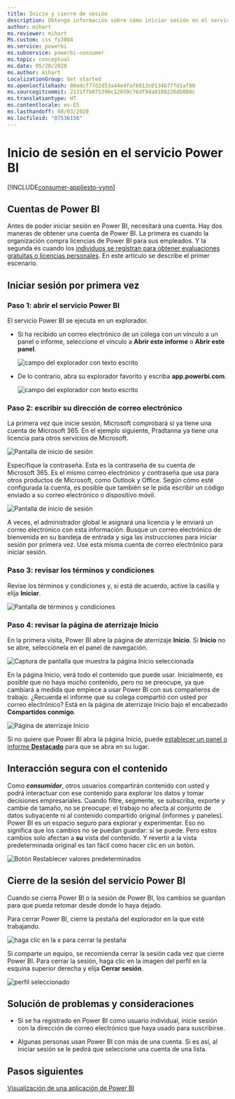 ```yaml
---
title: Inicio y cierre de sesión
description: Obtenga información sobre cómo iniciar sesión en el servicio Power BI en la web y cómo cerrarla.
author: mihart
ms.reviewer: mihart
Ms.custom: css_fy20Q4
ms.service: powerbi
ms.subservice: powerbi-consumer
ms.topic: conceptual
ms.date: 05/20/2020
ms.author: mihart
LocalizationGroup: Get started
ms.openlocfilehash: 00adcf77d2d53a44e4faf6013c0134b7ffd1af80
ms.sourcegitcommit: 2131f7b075390c12659c76df94a8108226db084c
ms.translationtype: HT
ms.contentlocale: es-ES
ms.lasthandoff: 08/03/2020
ms.locfileid: "87536156"
---
```

# <a name="sign-in-to-power-bi-service"></a>Inicio de sesión en el servicio Power BI

[!INCLUDE[consumer-appliesto-yynn](../includes/consumer-appliesto-yynn.md)]

## <a name="power-bi-accounts"></a>Cuentas de Power BI
Antes de poder iniciar sesión en Power BI, necesitará una cuenta. Hay dos maneras de obtener una cuenta de Power BI. La primera es cuando la organización compra licencias de Power BI para sus empleados. Y la segunda es cuando los [individuos se registran para obtener evaluaciones gratuitas o licencias personales](../fundamentals/service-self-service-signup-for-power-bi.md). En este artículo se describe el primer escenario.

## <a name="sign-in-for-the-first-time"></a>Iniciar sesión por primera vez

### <a name="step-1-open-the-power-bi-service"></a>Paso 1: abrir el servicio Power BI
El servicio Power BI se ejecuta en un explorador. 

- Si ha recibido un correo electrónico de un colega con un vínculo a un panel o informe, seleccione el vínculo a **Abrir este informe** o **Abrir este panel**.

    ![campo del explorador con texto escrito](media/end-user-sign-in/power-bi-share.png)    

- De lo contrario, abra su explorador favorito y escriba **app.powerbi.com**.

    ![campo del explorador con texto escrito](media/end-user-sign-in/power-bi-sign-in.png)    


### <a name="step-2-type-your-email-address"></a>Paso 2: escribir su dirección de correo electrónico
La primera vez que inicie sesión, Microsoft comprobará si ya tiene una cuenta de Microsoft 365. En el ejemplo siguiente, Pradtanna ya tiene una licencia para otros servicios de Microsoft. 

![Pantalla de inicio de sesión](media/end-user-sign-in/power-bi-already.png)

Especifique la contraseña. Esta es la contraseña de su cuenta de Microsoft 365. Es el mismo correo electrónico y contraseña que usa para otros productos de Microsoft, como Outlook y Office.  Según cómo esté configurada la cuenta, es posible que también se le pida escribir un código enviado a su correo electrónico o dispositivo móvil.   

![Pantalla de inicio de sesión](media/end-user-sign-in/power-bi-pass.png)

A veces, el administrador global le asignará una licencia y le enviará un correo electrónico con esta información. Busque un correo electrónico de bienvenida en su bandeja de entrada y siga las instrucciones para iniciar sesión por primera vez. Use esta misma cuenta de correo electrónico para iniciar sesión. 
 
### <a name="step-3-review-the-terms-and-conditions"></a>Paso 3: revisar los términos y condiciones
Revise los términos y condiciones y, si está de acuerdo, active la casilla y elija **Iniciar**.

![Pantalla de términos y condiciones](media/end-user-sign-in/power-bi-term.png)



### <a name="step-4-review-your-home-landing-page"></a>Paso 4: revisar la página de aterrizaje Inicio
En la primera visita, Power BI abre la página de aterrizaje **Inicio**. Si **Inicio** no se abre, selecciónela en el panel de navegación. 

![Captura de pantalla que muestra la página Inicio seleccionada](media/end-user-sign-in/power-bi-home-selected.png)

En la página Inicio, verá todo el contenido que puede usar. Inicialmente, es posible que no haya mucho contenido, pero no se preocupe, ya que cambiará a medida que empiece a usar Power BI con sus compañeros de trabajo. ¿Recuerda el informe que su colega compartió con usted por correo electrónico? Está en la página de aterrizaje Inicio bajo el encabezado **Compartidos conmigo**.

![Página de aterrizaje Inicio](media/end-user-sign-in/power-bi-home.png)

Si no quiere que Power BI abra la página Inicio, puede [establecer un panel o informe **Destacado**](end-user-featured.md) para que se abra en su lugar. 

## <a name="safely-interact-with-content"></a>Interacción segura con el contenido
Como ***consumidor***, otros usuarios compartirán contenido con usted y podrá interactuar con ese contenido para explorar los datos y tomar decisiones empresariales.  Cuando filtre, segmente, se subscriba, exporte y cambie de tamaño, no se preocupe: el trabajo no afecta al conjunto de datos subyacente ni al contenido compartido original (informes y paneles). Power BI es un espacio seguro para explorar y experimentar. Eso no significa que los cambios no se puedan guardar: sí se puede. Pero estos cambios solo afectan a **su** vista del contenido. Y revertir a la vista predeterminada original es tan fácil como hacer clic en un botón.

![Botón Restablecer valores predeterminados](media/end-user-sign-in/power-bi-reset.png)

## <a name="sign-out-of-the-power-bi-service"></a>Cierre de la sesión del servicio Power BI
Cuando se cierra Power BI o la sesión de Power BI, los cambios se guardan para que pueda retomar desde donde lo haya dejado.

Para cerrar Power BI, cierre la pestaña del explorador en la que esté trabajando. 

![haga clic en la x para cerrar la pestaña](media/end-user-sign-in/power-bi-close.png) 

Si comparte un equipo, se recomienda cerrar la sesión cada vez que cierre Power BI.  Para cerrar la sesión, haga clic en la imagen del perfil en la esquina superior derecha y elija **Cerrar sesión**.  

![perfil seleccionado](media/end-user-sign-in/power-bi-sign-out.png) 

## <a name="troubleshooting-and-considerations"></a>Solución de problemas y consideraciones
- Si se ha registrado en Power BI como usuario individual, inicie sesión con la dirección de correo electrónico que haya usado para suscribirse.

- Algunas personas usan Power BI con más de una cuenta. Si es así, al iniciar sesión se le pedirá que seleccione una cuenta de una lista. 

## <a name="next-steps"></a>Pasos siguientes
[Visualización de una aplicación de Power BI](end-user-app-view.md)
